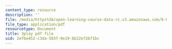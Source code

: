 ```yaml
---
content_type: resource
description: ''
file: /media/https%3A/open-learning-course-data-rc.s3.amazonaws.com/8-06-quantum-physics-iii-spring-2018/2efbe452c3da583f9e19bb22e72bf1bc_41ee6EsHchA.pdf
file_type: application/pdf
resourcetype: Document
title: 3play pdf file
uid: 2efbe452-c3da-583f-9e19-bb22e72bf1bc
---
```

